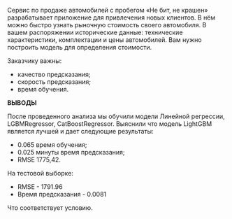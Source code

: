 Сервис по продаже автомобилей с пробегом «Не бит, не крашен» разрабатывает приложение для привлечения новых клиентов. В нём можно быстро узнать рыночную стоимость своего автомобиля. В вашем распоряжении исторические данные: технические характеристики, комплектации и цены автомобилей. Вам нужно построить модель для определения стоимости. 

Заказчику важны:

- качество предсказания;
- скорость предсказания;
- время обучения.

**ВЫВОДЫ**

После проведенного анализа мы обучили модели Линейной регрессии, LGBMRegressor, CatBoostRegressor. Выяснили что модель LightGBM является лучшей и дает следующие результаты:
- 0.065 время обучения;
- 0.025 минуты время предсказания;
- RMSE 1775,42.
  
На тестовой выборке:
- RMSE - 1791.96
- Время предсказания -  0.0081

Что соответствует условию. 
